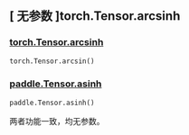 ## [ 无参数 ]torch.Tensor.arcsinh

### [torch.Tensor.arcsinh](https://pytorch.org/docs/stable/generated/torch.Tensor.arcsinh)

```python
torch.Tensor.arcsin()
```

### [paddle.Tensor.asinh](https://www.paddlepaddle.org.cn/documentation/docs/zh/develop/api/paddle/Tensor_cn.html#asinh-name-none)

```python
paddle.Tensor.asinh()
```

两者功能一致，均无参数。
